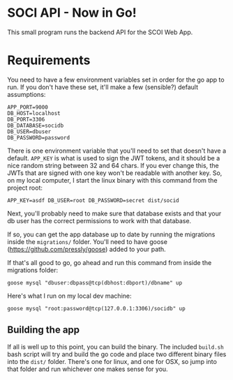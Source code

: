 # SOCI API - Now in Go!

This small program runs the backend API for the SCOI Web App.

# Requirements

You need to have a few environment variables set in order for the go app to run. If you don't have these set, it'll make a few (sensible?) default assumptions:

```
APP_PORT=9000
DB_HOST=localhost
DB_PORT=3306
DB_DATABASE=socidb
DB_USER=dbuser
DB_PASSWORD=password
```

There is one environment variable that you'll need to set that doesn't have a default. `APP_KEY` is what is used to sign the JWT tokens, and it should be a nice random string between 32 and 64 chars. If you ever change this, the JWTs that are signed with one key won't be readable with another key. So, on my local computer, I start the linux binary with this command from the project root:

`APP_KEY=asdf DB_USER=root DB_PASSWORD=secret dist/socid`

Next, you'll probably need to make sure that database exists and that your db user has the correct permissions to work with that database.

If so, you can get the app database up to date by running the migrations inside the `migrations/` folder. You'll need to have goose (https://github.com/pressly/goose) added to your path.

If that's all good to go, go ahead and run this command from inside the migrations folder:

```
goose mysql "dbuser:dbpass@tcp(dbhost:dbport)/dbname" up
```

Here's what I run on my local dev machine:

```
goose mysql "root:password@tcp(127.0.0.1:3306)/socidb" up
```

## Building the app

If all is well up to this point, you can build the binary. The included `build.sh` bash script will try and build the go code and place two different binary files into the `dist/` folder. There's one for linux, and one for OSX, so jump into that folder and run whichever one makes sense for you.
